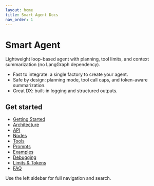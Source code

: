 ```yaml
---
layout: home
title: Smart Agent Docs
nav_order: 1
---
```


# Smart Agent

Lightweight loop-based agent with planning, tool limits, and context summarization (no LangGraph dependency).

- Fast to integrate: a single factory to create your agent.
- Safe by design: planning mode, tool call caps, and token-aware summarization.
- Great DX: built-in logging and structured outputs.

## Get started

- [Getting Started](getting-started/)
- [Architecture](architecture/)
- [API](api/)
- [Nodes](nodes/)
- [Tools](tools/)
- [Prompts](prompts/)
- [Examples](examples/)
- [Debugging](debugging/)
- [Limits & Tokens](limits-tokens/)
- [FAQ](faq/)

Use the left sidebar for full navigation and search.
